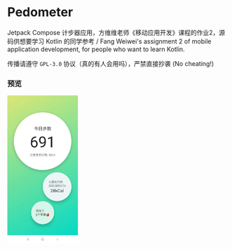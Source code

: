 # Pedometer

Jetpack Compose 计步器应用，方维维老师《移动应用开发》课程的作业2，源码供想要学习 Kotlin 的同学参考 / Fang Weiwei's  assignment 2 of mobile application development, for people who want to  learn Kotlin.

传播请遵守 `GPL-3.0` 协议（真的有人会用吗），严禁直接抄袭 (No cheating!)

### 预览

<img src="./screenshot.png" style="zoom:33%;" />

